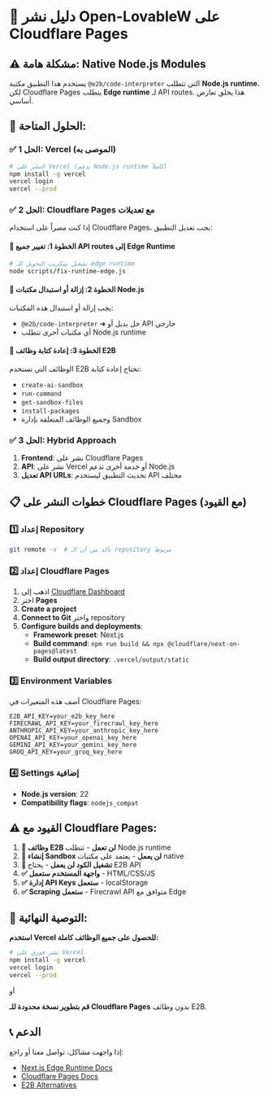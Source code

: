 # 🚀 **دليل نشر Open-LovableW على Cloudflare Pages** 

## ⚠️ **مشكلة هامة: Native Node.js Modules**

يستخدم هذا التطبيق مكتبة `@e2b/code-interpreter` التي تتطلب **Node.js runtime**، لكن Cloudflare Pages يتطلب **Edge runtime** لـ API routes. هذا يخلق تعارض أساسي.

## 🔧 **الحلول المتاحة:**

### ✅ **الحل 1: Vercel (الموصى به)**
```bash
# النشر على Vercel (يدعم Node.js runtime كاملاً)
npm install -g vercel
vercel login
vercel --prod
```

### ✅ **الحل 2: Cloudflare Pages مع تعديلات**

إذا كنت مصراً على استخدام Cloudflare Pages، يجب تعديل التطبيق:

#### 🚨 **الخطوة 1: تغيير جميع API routes إلى Edge Runtime**
```bash
# تشغيل سكربت التحويل للـ edge runtime
node scripts/fix-runtime-edge.js
```

#### 🚨 **الخطوة 2: إزالة أو استبدال مكتبات Node.js**
يجب إزالة أو استبدال هذه المكتبات:
- `@e2b/code-interpreter` ➜ حل بديل أو API خارجي
- أي مكتبات أخرى تتطلب Node.js runtime

#### 🚨 **الخطوة 3: إعادة كتابة وظائف E2B**
الوظائف التي تستخدم E2B تحتاج إعادة كتابة:
- `create-ai-sandbox`
- `run-command` 
- `get-sandbox-files`
- `install-packages`
- وجميع الوظائف المتعلقة بإدارة Sandbox

### ✅ **الحل 3: Hybrid Approach**

1. **Frontend**: نشر على Cloudflare Pages
2. **API**: نشر على Vercel أو خدمة أخرى تدعم Node.js
3. **تعديل API URLs**: تحديث التطبيق ليستخدم API مختلف

## 📋 **خطوات النشر على Cloudflare Pages (مع القيود)**

### 1️⃣ **إعداد Repository**
```bash
git remote -v  # تأكد من أن الـ repository مربوط
```

### 2️⃣ **إعداد Cloudflare Pages**
1. اذهب إلى [Cloudflare Dashboard](https://dash.cloudflare.com/)
2. اختر **Pages** 
3. **Create a project**
4. **Connect to Git** واختر repository
5. **Configure builds and deployments**:
   - **Framework preset**: Next.js
   - **Build command**: `npm run build && npx @cloudflare/next-on-pages@latest`
   - **Build output directory**: `.vercel/output/static`

### 3️⃣ **Environment Variables**
أضف هذه المتغيرات في Cloudflare Pages:
```
E2B_API_KEY=your_e2b_key_here
FIRECRAWL_API_KEY=your_firecrawl_key_here
ANTHROPIC_API_KEY=your_anthropic_key_here
OPENAI_API_KEY=your_openai_key_here
GEMINI_API_KEY=your_gemini_key_here
GROQ_API_KEY=your_groq_key_here
```

### 4️⃣ **Settings إضافية**
- **Node.js version**: 22
- **Compatibility flags**: `nodejs_compat`

## ⚠️ **القيود مع Cloudflare Pages:**

1. **🚫 وظائف E2B لن تعمل** - تتطلب Node.js runtime
2. **🚫 إنشاء Sandbox لن يعمل** - يعتمد على مكتبات native
3. **🚫 تشغيل الكود لن يعمل** - يحتاج E2B API
4. **✅ واجهة المستخدم ستعمل** - HTML/CSS/JS
5. **✅ إدارة API Keys ستعمل** - localStorage
6. **✅ Scraping ستعمل** - Firecrawl API متوافق مع Edge

## 🎯 **التوصية النهائية:**

**استخدم Vercel للحصول على جميع الوظائف كاملة:**

```bash
# نشر فوري على Vercel
npm install -g vercel
vercel login
vercel --prod
```

أو

**قم بتطوير نسخة محدودة للـ Cloudflare Pages** بدون وظائف E2B.

## 📞 **الدعم**

إذا واجهت مشاكل، تواصل معنا أو راجع:
- [Next.js Edge Runtime Docs](https://nextjs.org/docs/app/building-your-application/rendering/edge-and-nodejs-runtimes)
- [Cloudflare Pages Docs](https://developers.cloudflare.com/pages/framework-guides/deploy-a-nextjs-site/)
- [E2B Alternatives](https://e2b.dev/docs)